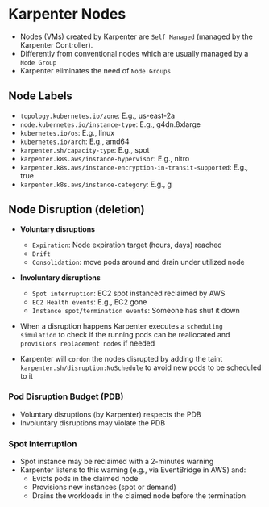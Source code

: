 # Karpenter Nodes

- Nodes (VMs) created by Karpenter are `Self Managed` (managed by the Karpenter Controller).
- Differently from conventional nodes which are usually managed by a `Node Group`
- Karpenter eliminates the need of `Node Groups`

## Node Labels

- `topology.kubernetes.io/zone`: E.g., us-east-2a
- `node.kubernetes.io/instance-type`: E.g., g4dn.8xlarge
- `kubernetes.io/os`: E.g., linux
- `kubernetes.io/arch`: E.g., amd64
- `karpenter.sh/capacity-type`: E.g., spot
- `karpenter.k8s.aws/instance-hypervisor`: E.g., nitro
- `karpenter.k8s.aws/instance-encryption-in-transit-supported`: E.g., true
- `karpenter.k8s.aws/instance-category`: E.g., g

## Node Disruption (deletion)

- **Voluntary disruptions**
  - `Expiration`: Node expiration target (hours, days) reached
  - `Drift`
  - `Consolidation`: move pods around and drain under utilized node

- **Involuntary disruptions**
  - `Spot interruption`: EC2 spot instanced reclaimed by AWS
  - `EC2 Health events`: E.g., EC2 gone
  - `Instance spot/termination events`: Someone has shut it down

- When a disruption happens Karpenter executes a `scheduling simulation` to check if the running pods can be reallocated and `provisions replacement nodes` if needed
- Karpenter will `cordon` the nodes disrupted by adding the taint `karpenter.sh/disruption:NoSchedule` to avoid new pods to be scheduled to it

### Pod Disruption Budget (PDB)

- Voluntary disruptions (by Karpenter) respects the PDB
- Involuntary disruptions may violate the PDB

### Spot Interruption

- Spot instance may be reclaimed with a 2-minutes warning
- Karpenter listens to this warning (e.g., via EventBridge in AWS) and:
  - Evicts pods in the claimed node
  - Provisions new instances (spot or demand)
  - Drains the workloads in the claimed node before the termination
